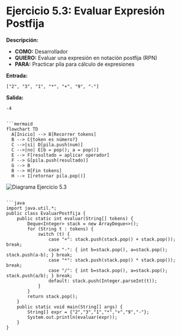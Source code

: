 # Ejercicio 5.3: Evaluar Expresión Postfija  
**Descripción:**  
- **COMO:** Desarrollador  
- **QUIERO:** Evaluar una expresión en notación postfija (RPN)  
- **PARA:** Practicar pila para cálculo de expresiones  

**Entrada:**  
```
["2", "3", "1", "*", "+", "9", "-"]
```

**Salida:**  
```
-4
```
```

```mermaid
flowchart TD
  A[Inicio] --> B[Recorrer tokens]  
  B --> C{token es número?}  
  C -->|sí| D[pila.push(num)]  
  C -->|no| E[b = pop(); a = pop()]  
  E --> F[resultado = aplicar operador]  
  F --> G[pila.push(resultado)]  
  G --> B  
  B --> H[Fin tokens]  
  H --> I[retornar pila.pop()]  
```

![Diagrama Ejercicio 5.3](diagram3.png)
```

```java
import java.util.*;
public class EvaluarPostfija {
    public static int evaluar(String[] tokens) {
        Deque<Integer> stack = new ArrayDeque<>();
        for (String t : tokens) {
            switch (t) {
                case "+": stack.push(stack.pop() + stack.pop()); break;
                case "-": { int b=stack.pop(), a=stack.pop(); stack.push(a-b); } break;
                case "*": stack.push(stack.pop() * stack.pop()); break;
                case "/": { int b=stack.pop(), a=stack.pop(); stack.push(a/b); } break;
                default: stack.push(Integer.parseInt(t));
            }
        }
        return stack.pop();
    }
    public static void main(String[] args) {
        String[] expr = {"2","3","1","*","+","9","-"};
        System.out.println(evaluar(expr));
    }
}
```